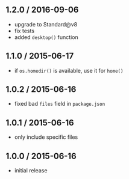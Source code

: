 1.2.0 / 2016-09-06
------------------
- upgrade to Standard@v8
- fix tests
- added `desktop()` function

1.1.0 / 2015-06-17
------------------
- if `os.homedir()` is available, use it for `home()`

1.0.2 / 2015-06-16
------------------
- fixed bad `files` field in `package.json`

1.0.1 / 2015-06-16
------------------
- only include specific files

1.0.0 / 2015-06-16
------------------
- initial release
